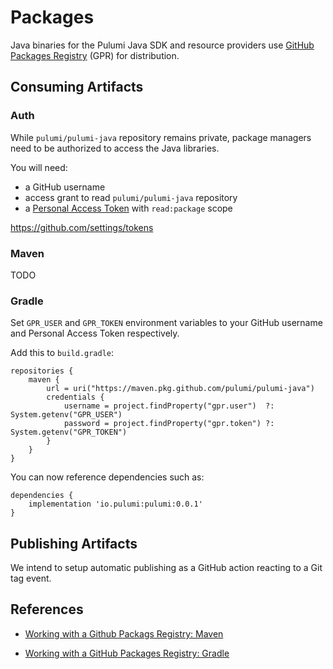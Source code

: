 # Packages

Java binaries for the Pulumi Java SDK and resource providers use
[GitHub Packages Registry](https://github.com/features/packages)
(GPR) for distribution.

## Consuming Artifacts

### Auth

While `pulumi/pulumi-java` repository remains private, package
managers need to be authorized to access the Java libraries.

You will need:

- a GitHub username
- access grant to read `pulumi/pulumi-java` repository
- a [Personal Access Token](https://github.com/settings/tokens) with `read:package` scope


https://github.com/settings/tokens

### Maven

TODO

### Gradle

Set `GPR_USER` and `GPR_TOKEN` environment variables to your GitHub
username and Personal Access Token respectively.

Add this to `build.gradle`:

```
repositories {
    maven {
        url = uri("https://maven.pkg.github.com/pulumi/pulumi-java")
        credentials {
            username = project.findProperty("gpr.user")  ?: System.getenv("GPR_USER")
            password = project.findProperty("gpr.token") ?: System.getenv("GPR_TOKEN")
        }
    }
}

```

You can now reference dependencies such as:

```
dependencies {
    implementation 'io.pulumi:pulumi:0.0.1'
}
```

## Publishing Artifacts

We intend to setup automatic publishing as a GitHub action reacting to
a Git tag event.


## References

- [Working with a Github Packags Registry: Maven](https://docs.github.com/en/packages/working-with-a-github-packages-registry/working-with-the-apache-maven-registry)

- [Working with a GitHub Packages Registry: Gradle](https://docs.github.com/en/packages/working-with-a-github-packages-registry/working-with-the-gradle-registry)
